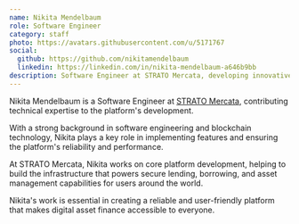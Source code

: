 ```yaml
---
name: Nikita Mendelbaum
role: Software Engineer
category: staff
photo: https://avatars.githubusercontent.com/u/5171767
social:
  github: https://github.com/nikitamendelbaum
  linkedin: https://linkedin.com/in/nikita-mendelbaum-a646b9bb
description: Software Engineer at STRATO Mercata, developing innovative blockchain solutions and building secure infrastructure for digital asset finance.
---
```


Nikita Mendelbaum is a Software Engineer at [STRATO Mercata](https://stratomercata.com), contributing technical expertise to the platform's development.

With a strong background in software engineering and blockchain technology, Nikita plays a key role in implementing features and ensuring the platform's reliability and performance.

At STRATO Mercata, Nikita works on core platform development, helping to build the infrastructure that powers secure lending, borrowing, and asset management capabilities for users around the world.

Nikita's work is essential in creating a reliable and user-friendly platform that makes digital asset finance accessible to everyone.
